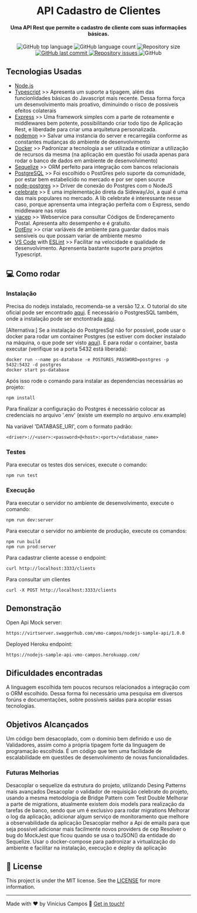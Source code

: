 <h1 align="center">
    API Cadastro de Clientes
</h1>

<h4 align="center">
  Uma API Rest que permite o cadastro de cliente com suas informações básicas.
</h4>
<p align="center">
  <img alt="GitHub top language" src="https://img.shields.io/github/languages/top/vmo-campos/nodejs-sample-api.svg">

  <img alt="GitHub language count" src="https://img.shields.io/github/languages/count/vmo-campos/nodejs-sample-api.svg">


  <img alt="Repository size" src="https://img.shields.io/github/repo-size/vmo-campos/nodejs-sample-api.svg">
  <a href="https://github.com/vmo-campos/nodejs-sample-api/commits/master">
    <img alt="GitHub last commit" src="https://img.shields.io/github/last-commit/vmo-campos/nodejs-sample-api.svg">
  </a>

  <a href="https://github.com/vmo-campos/nodejs-sample-api/issues">
    <img alt="Repository issues" src="https://img.shields.io/github/issues/vmo-campos/nodejs-sample-api.svg">
  </a>

  <img alt="GitHub" src="https://img.shields.io/github/license/vmo-campos/nodejs-sample-api.svg">
</p>

## Tecnologias Usadas
-  [Node.js](https://nodejs.org/)
-  [Typescript](https://www.typescriptlang.org/) >> Apresenta um suporte a tipagem, além das funcionlidades básicas do Javascript mais recente. Dessa forma força um desenvolvimento mais proativo, diminuindo o risco de possíveis efeitos colaterais
-  [Express](https://expressjs.com/) >> Uma framework simples com a parte de roteamente e middlewares bem potente, possibilitando criar todo tipo de Aplicação Rest, e liberdade para criar uma arquitetura personalizada.
-  [nodemon](https://nodemon.io/) >> Salvar uma instancia do server e recarregála conforme as constantes mudanças do ambiente de desenvolvimento
-  [Docker](https://www.docker.com/docker-community) >> Padronizar a tecnologia a ser utilizada e otimizar a utilização de recursos da mesma (na aplicação em questão foi usada apenas para rodar o banco de dados em ambiente de desenvolvimento)
-  [Sequelize](http://docs.sequelizejs.com/) >> ORM perfeito para integração com bancos relacionais
-  [PostgreSQL](https://www.postgresql.org/) >> Foi escolhido o PostGres pelo suporte da comunidade, por estar bem estabelicido no mercado e por ser open source
-  [node-postgres](https://www.npmjs.com/package/pg) >> Driver de conexão do Postgres com o NodeJS
-  [celebrate](https://www.npmjs.com/package/celebrate) >> É uma implementação direta da Sideway/Joi, a qual é uma das mais populares no mercado. A lib celebrate é interessante nesse caso, porque aprensenta uma integração perfeita com o Express, sendo middleware nas rotas
-  [viacep](http://viacep.com.br/) >> Webservice para consultar Códigos de Endereçamento Postal. Apresenta alto desempenho e é gratuito.
-  [DotEnv](https://www.npmjs.com/package/dotenv) >> criar variáveis de ambiente para guardar dados mais sensíveis ou que possam variar de ambiente mesmo
-  [VS Code][vc] with [ESLint][vceslint] >> Facilitar na velocidade e qualidade de desenvolvimento. Aprensenta bastante suporte para projetos Typescript.


## :computer: Como rodar

### Instalação
Precisa do nodejs instalado, recomenda-se a versão 12.x. O tutorial do site oficial pode ser encontrado [aqui](https://nodejs.org/en/download/package-manager/).
É necessário o PostgresSQL também, onde a instalação pode ser enctontrada [aqui](https://www.postgresql.org/docs/9.3/tutorial-install.html).

[Alternativa:] Se a instalação do PostgresSql não for possível, pode usar o docker para rodar um container Postgres (se estiver com docker instalado na máquina, o que pode ser visto [aqui](https://docs.docker.com/engine/install)). E para rodar o container, basta executar (verifique se a porta 5432 está liberada):
```shell
docker run --name ps-database -e POSTGRES_PASSWORD=postgres -p 5432:5432 -d postgres
docker start ps-database
```

Após isso rode o comando para instalar as dependencias necessárias ao projeto:
```shell
npm install
```
Para finalizar a configuração do Postgres é necessário colocar as credenciais no arquivo '.env' (existe um exemplo no arquivo .env.example)

Na variável 'DATABASE_URI', com o formato padrão:
```shell
<driver>://<user>:<password>@<host>:<port>/<database_name>
```
### Testes

Para executar os testes dos services, execute o comando:
```shell
npm run test
```
### Execução

Para executar o servidor no ambiente de desenvolvimento, execute o comando:
```shell
npm run dev:server
```

Para executar o servidor no ambiente de produção, execute os comandos:
```shell
npm run build
npm run prod:server
```

Para cadastrar cliente acesse o endpoint:
```shell
curl http://localhost:3333/clients
```

Para consultar um clientes
```shell
curl -X POST http://localhost:3333/clients
```

## Demonstração

Open Api Mock server:

```shell
https://virtserver.swaggerhub.com/vmo-campos/nodejs-sample-api/1.0.0
```

Deployed Heroku endpoint:
```shell
https://nodejs-sample-api-vmo-campos.herokuapp.com/
```

## Dificuldades encontradas
A linguagem escolhida tem poucos recursos relacionados a integração com o ORM escolhido. Dessa forma foi necessário uma pesquisa em diversos forúns e documentações, sobre possíveis saídas para acoplar essas tecnologias.

## Objetivos Alcançados
Um código bem desacoplado, com o domínio bem definido e uso de Validadores, assim como a própria tipagem forte da linguagem de programação escolhida. É um código que tem uma facilidade de escalabilidade em questões de desenvolvimento de novas funcionalidades.
### Futuras Melhorias

Desacoplar o sequelize da estrutura do projeto, utilizando Desing Patterns mais avançados
Desacoplar o validador de requisição celebrate do projeto, usando a mesma metodologia de Bridge Pattern com Test Double
Melhorar a parte de migrations, atualmente existem dois models para realização da tarefas de banco, sendo que um é exclusivo para rodar migrations
Melhorar o log da aplicação, adicionar algum serviço de monitoramento que melhore a observabilidade da aplicação
Desacoplar melhor a Api de emails para que seja possível adicionar mais facilmente novos providers de cep
Resolver o bug do MockJest que ficou quando se usa o toJSON() da entidade do Sequelize.
Usar o docker-compose para padronizar a virtualização do ambiente e facilitar na instalação, execução e deploy da aplicação

## :memo: License
This project is under the MIT license. See the [LICENSE](https://github.com/vmoc-campos/nodejs-sample-api/blob/master/LICENSE) for more information.

---

Made with ♥ by Vinícius Campos :wave: [Get in touch!](https://www.linkedin.com/in/vmocampos/)

[nodejs]: https://nodejs.org/
[yarn]: https://yarnpkg.com/
[vc]: https://code.visualstudio.com/
[vceditconfig]: https://marketplace.visualstudio.com/items?itemName=EditorConfig.EditorConfig
[vceslint]: https://marketplace.visualstudio.com/items?itemName=dbaeumer.vscode-eslint
